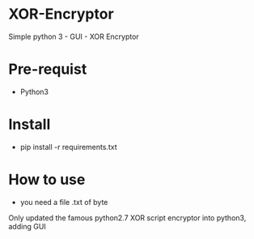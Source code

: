 # XOR-Encryptor

Simple python 3 - GUI - XOR Encryptor

# Pre-requist 
- Python3 

# Install
- pip install -r requirements.txt

# How to use
- you need a file .txt of byte

Only updated the famous python2.7 XOR script encryptor into python3, adding GUI